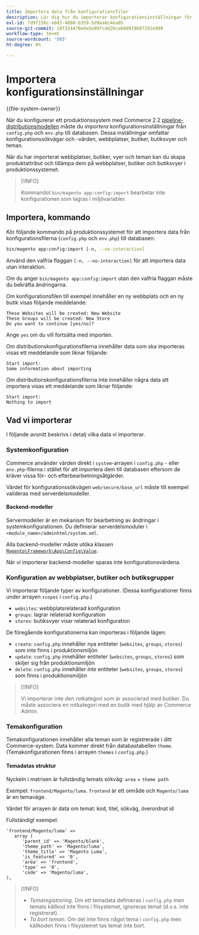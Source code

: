 ```yaml
---
title: Importera data från konfigurationsfiler
description: Lär dig hur du importerar konfigurationsinställningar för Adobe Commerce från konfigurationsfiler. Identifiera driftsättning av pipeline och databasimportprocesser.
exl-id: 7d9f156c-e8d3-4888-b359-5d9aa8c4ea05
source-git-commit: 10f324478e9a5e80fc4d28ce680929687291e990
workflow-type: tm+mt
source-wordcount: '503'
ht-degree: 0%

---
```


# Importera konfigurationsinställningar

{{file-system-owner}}

När du konfigurerar ett produktionssystem med Commerce 2.2 [pipeline-distributionsmodellen](../deployment/technical-details.md) måste du _importera_ konfigurationsinställningar från `config.php` och `env.php` till databasen.
Dessa inställningar omfattar konfigurationssökvägar och -värden, webbplatser, butiker, butiksvyer och teman.

När du har importerat webbplatser, butiker, vyer och teman kan du skapa produktattribut och tillämpa dem på webbplatser, butiker och butiksvyer i produktionssystemet.

>[!INFO]
>
>Kommandot `bin/magento app:config:import` bearbetar inte konfigurationen som lagras i miljövariabler.

## Importera, kommando

Kör följande kommando på produktionssystemet för att importera data från konfigurationsfilerna (`config.php` och `env.php`) till databasen:

```bash
bin/magento app:config:import [-n, --no-interaction]
```

Använd den valfria flaggan `[-n, --no-interaction]` för att importera data utan interaktion.

Om du anger `bin/magento app:config:import` utan den valfria flaggan måste du bekräfta ändringarna.

Om konfigurationsfilen till exempel innehåller en ny webbplats och en ny butik visas följande meddelande:

```
These Websites will be created: New Website
These Groups will be created: New Store
Do you want to continue [yes/no]?
```

Ange `yes` om du vill fortsätta med importen.

Om distributionskonfigurationsfilerna innehåller data som ska importeras visas ett meddelande som liknar följande:

```
Start import:
Some information about importing
```

Om distributionskonfigurationsfilerna inte innehåller några data att importera visas ett meddelande som liknar följande:

```
Start import:
Nothing to import
```

## Vad vi importerar

I följande avsnitt beskrivs i detalj vilka data vi importerar.

### Systemkonfiguration

Commerce använder värden direkt i `system`-arrayen i `config.php` - eller `env.php`-filerna i stället för att importera dem till databasen eftersom de kräver vissa för- och efterbearbetningsåtgärder.

Värdet för konfigurationssökvägen `web/secure/base_url` måste till exempel valideras med serverdelsmodeller.

#### Backend-modeller

Servermodeller är en mekanism för bearbetning av ändringar i systemkonfigurationen.
Du definierar serverdelsmoduler i `<module_name>/adminhtml/system.xml`.

Alla backend-modeller måste utöka klassen [`Magento\Framework\App\Config\Value`](https://github.com/magento/magento2/blob/2.4/lib/internal/Magento/Framework/App/Config/Value.php).

När vi importerar backend-modeller sparas inte konfigurationsvärdena.

### Konfiguration av webbplatser, butiker och butiksgrupper

Vi importerar följande typer av konfigurationer.
(Dessa konfigurationer finns under arrayen `scopes` i `config.php`.)

- `websites`: webbplatsrelaterad konfiguration
- `groups`: lagrar relaterad konfiguration
- `stores`: butiksvyer visar relaterad konfiguration

De föregående konfigurationerna kan importeras i följande lägen:

- `create`: `config.php` innehåller nya entiteter (`websites`, `groups`, `stores`) som inte finns i produktionsmiljön
- `update`: `config.php` innehåller entiteter (`websites`, `groups`, `stores`) som skiljer sig från produktionsmiljön
- `delete`: `config.php` innehåller _inte_ entiteter (`websites`, `groups`, `stores`) som finns i produktionsmiljön

>[!INFO]
>
>Vi importerar inte den rotkategori som är associerad med butiker. Du måste associera en rotkategori med en butik med hjälp av Commerce Admin.

### Temakonfiguration

Temakonfigurationen innehåller alla teman som är registrerade i ditt Commerce-system. Data kommer direkt från databastabellen `theme`. (Temakonfigurationen finns i arrayen `themes` i `config.php`.)

#### Temadatas struktur

Nyckeln i matrisen är fullständig temats sökväg: `area` + `theme path`

Exempel: `frontend/Magento/luma`.
`frontend` är ett område och `Magento/luma` är en temaväge.

Värdet för arrayen är data om temat: kod, titel, sökväg, överordnat id

Fullständigt exempel:

```php?start_inline=1
'frontend/Magento/luma' =>
   array (
      'parent_id' => 'Magento/blank',
      'theme_path' => 'Magento/luma',
      'theme_title' => 'Magento Luma',
      'is_featured' => '0',
      'area' => 'frontend',
      'type' => '0',
      'code' => 'Magento/luma',
),
```

>[!INFO]
>
>- _Temaregistrering_. Om ett temadata definieras i `config.php` men temats källkod inte finns i filsystemet, ignoreras temat (d.v.s. inte registrerat).
>- _Ta bort teman_. Om det inte finns något tema i `config.php` men källkoden finns i filsystemet tas temat inte bort.
